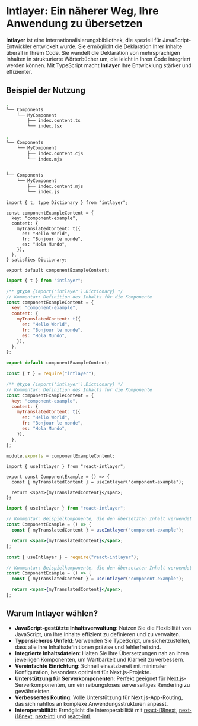 # Intlayer: Ein näherer Weg, Ihre Anwendung zu übersetzen

**Intlayer** ist eine Internationalisierungsbibliothek, die speziell für JavaScript-Entwickler entwickelt wurde. Sie ermöglicht die Deklaration Ihrer Inhalte überall in Ihrem Code. Sie wandelt die Deklaration von mehrsprachigen Inhalten in strukturierte Wörterbücher um, die leicht in Ihren Code integriert werden können. Mit TypeScript macht **Intlayer** Ihre Entwicklung stärker und effizienter.

## Beispiel der Nutzung

```bash codeFormat="typescript"
.
└── Components
    └── MyComponent
        ├── index.content.ts
        └── index.tsx
```

```bash codeFormat="commonjs"
.
└── Components
    └── MyComponent
        ├── index.content.cjs
        └── index.mjs
```

```bash codeFormat="esm"
.
└── Components
    └── MyComponent
        ├── index.content.mjs
        └── index.js
```

```tsx fileName="./Components/MyComponent/index.content.ts" codeFormat="typescript"
import { t, type Dictionary } from "intlayer";

const componentExampleContent = {
  key: "component-example",
  content: {
    myTranslatedContent: t({
      en: "Hello World",
      fr: "Bonjour le monde",
      es: "Hola Mundo",
    }),
  },
} satisfies Dictionary;

export default componentExampleContent;
```

```jsx fileName="./Components/MyComponent/index.mjx" codeFormat="esm"
import { t } from "intlayer";

/** @type {import('intlayer').Dictionary} */
// Kommentar: Definition des Inhalts für die Komponente
const componentExampleContent = {
  key: "component-example",
  content: {
    myTranslatedContent: t({
      en: "Hello World",
      fr: "Bonjour le monde",
      es: "Hola Mundo",
    }),
  },
};

export default componentExampleContent;
```

```jsx fileName="./Components/MyComponent/index.csx" codeFormat="commonjs"
const { t } = require("intlayer");

/** @type {import('intlayer').Dictionary} */
// Kommentar: Definition des Inhalts für die Komponente
const componentExampleContent = {
  key: "component-example",
  content: {
    myTranslatedContent: t({
      en: "Hello World",
      fr: "Bonjour le monde",
      es: "Hola Mundo",
    }),
  },
};

module.exports = componentExampleContent;
```

```tsx fileName="./Components/MyComponent/index.tsx" codeFormat="typescript"
import { useIntlayer } from "react-intlayer";

export const ComponentExample = () => {
  const { myTranslatedContent } = useIntlayer("component-example");

  return <span>{myTranslatedContent}</span>;
};
```

```jsx fileName="./Components/MyComponent/index.mjx" codeFormat="esm"
import { useIntlayer } from "react-intlayer";

// Kommentar: Beispielkomponente, die den übersetzten Inhalt verwendet
const ComponentExample = () => {
  const { myTranslatedContent } = useIntlayer("component-example");

  return <span>{myTranslatedContent}</span>;
};
```

```jsx fileName="./Components/MyComponent/index.csx" codeFormat="commonjs"
const { useIntlayer } = require("react-intlayer");

// Kommentar: Beispielkomponente, die den übersetzten Inhalt verwendet
const ComponentExample = () => {
  const { myTranslatedContent } = useIntlayer("component-example");

  return <span>{myTranslatedContent}</span>;
};
```

## Warum Intlayer wählen?

- **JavaScript-gestützte Inhaltsverwaltung**: Nutzen Sie die Flexibilität von JavaScript, um Ihre Inhalte effizient zu definieren und zu verwalten.
- **Typensicheres Umfeld**: Verwenden Sie TypeScript, um sicherzustellen, dass alle Ihre Inhaltsdefinitionen präzise und fehlerfrei sind.
- **Integrierte Inhaltsdateien**: Halten Sie Ihre Übersetzungen nah an ihren jeweiligen Komponenten, um Wartbarkeit und Klarheit zu verbessern.
- **Vereinfachte Einrichtung**: Schnell einsatzbereit mit minimaler Konfiguration, besonders optimiert für Next.js-Projekte.
- **Unterstützung für Serverkomponenten**: Perfekt geeignet für Next.js-Serverkomponenten, um ein reibungsloses serverseitiges Rendering zu gewährleisten.
- **Verbessertes Routing**: Volle Unterstützung für Next.js-App-Routing, das sich nahtlos an komplexe Anwendungsstrukturen anpasst.
- **Interoperabilität**: Ermöglicht die Interoperabilität mit [react-i18next](https://github.com/aymericzip/intlayer/blob/main/docs/de/intlayer_with_react-i18next.md), [next-i18next](https://github.com/aymericzip/intlayer/blob/main/docs/de/intlayer_with_next-i18next.md), [next-intl](https://github.com/aymericzip/intlayer/blob/main/docs/de/intlayer_with_next-intl.md) und [react-intl](https://github.com/aymericzip/intlayer/blob/main/docs/de/intlayer_with_react-intl.md).
